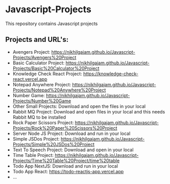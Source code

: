# Javascript-Projects
This repository contains Javascript projects

## Projects and URL's:
- Avengers Project: https://nikhilgajam.github.io/Javascript-Projects/Avengers%20Project
- Basic Calculator Project: https://nikhilgajam.github.io/Javascript-Projects/Basic%20Calculator%20Project
- Knowledge Check React Project: https://knowledge-check-react.vercel.app
- Notepad Anywhere Project: https://nikhilgajam.github.io/Javascript-Projects/Notepad%20Anywhere%20Project
- Number Game: https://nikhilgajam.github.io/Javascript-Projects/Number%20Game
- Other Small Projects: Download and open the files in your local
- Rabbit MQ Project: Download and open files in your local and this needs Rabbit MQ to be installed
- Rock Paper Scissors Project: https://nikhilgajam.github.io/Javascript-Projects/Rock%20Paper%20Scissors%20Project
- Server Node JS Project: Download and run in your local
- Simple JSDos Project: https://nikhilgajam.github.io/Javascript-Projects/Simple%20JSDos%20Project
- Text To Speech Project: Download and open in your local
- Time Table Project: https://nikhilgajam.github.io/Javascript-Projects/Time%20Table%20Project/time%20table
- Todo App NextJS: Download and run in your local
- Todo App React: https://todo-reactjs-app.vercel.app
- ...
